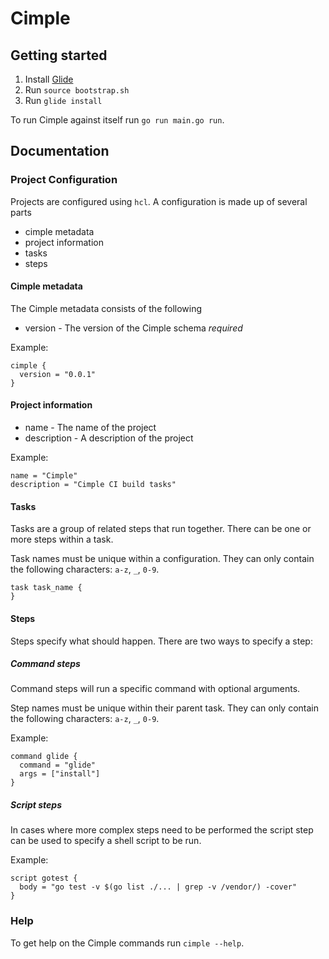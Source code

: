 # Cimple

## Getting started

1. Install [Glide](https://github.com/Masterminds/glide)
2. Run `source bootstrap.sh`
3. Run `glide install`

To run Cimple against itself run `go run main.go run`.

## Documentation

### Project Configuration

Projects are configured using `hcl`. A configuration is made up of several parts

- cimple metadata
- project information
- tasks
- steps

#### Cimple metadata

The Cimple metadata consists of the following

- version - The version of the Cimple schema *required*

Example:

```hcl
cimple {
  version = "0.0.1"
}
```

#### Project information

- name - The name of the project
- description - A description of the project

Example:

```hcl
name = "Cimple"
description = "Cimple CI build tasks"
```

#### Tasks

Tasks are a group of related steps that run together. There can be one or more steps
within a task.

Task names must be unique within a configuration. They can only contain the following
characters: `a-z`, `_`, `0-9`.

```hcl
task task_name {
}
```

#### Steps

Steps specify what should happen. There are two ways to specify a step:

##### Command steps

Command steps will run a specific command with optional arguments.

Step names must be unique within their parent task. They can only contain the following
characters: `a-z`, `_`, `0-9`.

Example:

```hcl
command glide {
  command = "glide"
  args = ["install"]
}
```

##### Script steps

In cases where more complex steps need to be performed the script step can be used to
specify a shell script to be run.

Example:

```hcl
script gotest {
  body = "go test -v $(go list ./... | grep -v /vendor/) -cover"
}
```

### Help

To get help on the Cimple commands run `cimple --help`.
